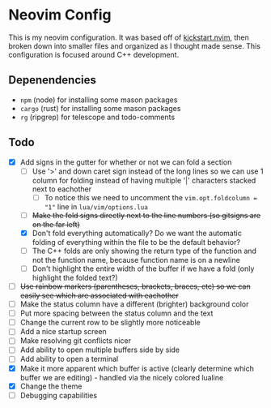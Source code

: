 # Neovim Config

This is my neovim configuration.
It was based off of [kickstart.nvim](https://github.com/nvim-lua/kickstart.nvim), then broken down into smaller files and organized as I thought made sense.
This configuration is focused around C++ development.

## Depenendencies
- `npm` (node) for installing some mason packages
- `cargo` (rust) for installing some mason packages
- `rg` (ripgrep) for telescope and todo-comments

## Todo
- [x] Add signs in the gutter for whether or not we can fold a section
    - [ ] Use '>' and down caret sign instead of the long lines so we can use 1 column for folding instead of having multiple '|' characters stacked next to eachother
        - [ ] To notice this we need to uncomment the `vim.opt.foldcolumn = "1"` line in `lua/vim/options.lua`
    - [ ] ~~Make the fold signs directly next to the line numbers (so gitsigns are on the far left)~~
    - [x] Don't fold everything automatically? Do we want the automatic folding of everything within the file to be the default behavior?
    - [ ] The C++ folds are only showing the return type of the function and not the function name, because function name is on a newline
    - [ ] Don't highlight the entire width of the buffer if we have a fold (only highlight the folded text?)
- [ ] ~~Use rainbow markers (parentheses, brackets, braces, etc) so we can easily see which are associated with eachother~~
- [ ] Make the status column have a different (brighter) background color
- [ ] Put more spacing between the status column and the text 
- [ ] Change the current row to be slightly more noticeable
- [ ] Add a nice startup screen
- [ ] Make resolving git conflicts nicer
- [ ] Add ability to open multiple buffers side by side
- [ ] Add ability to open a terminal
- [x] Make it more apparent which buffer is active (clearly determine which buffer we are editing) - handled via the nicely colored lualine
- [x] Change the theme
- [ ] Debugging capabilities

